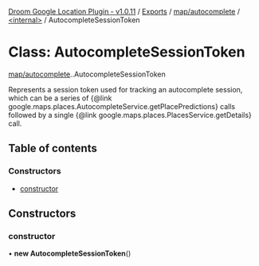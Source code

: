 [Droom Google Location Plugin - v1.0.11](../README.md) / [Exports](../modules.md) / [map/autocomplete](../modules/map_autocomplete.md) / [<internal\>](../modules/map_autocomplete._internal_.md) / AutocompleteSessionToken

# Class: AutocompleteSessionToken

[map/autocomplete](../modules/map_autocomplete.md).[<internal>](../modules/map_autocomplete._internal_.md).AutocompleteSessionToken

Represents a session token used for tracking an autocomplete session, which
can be a series of {@link
google.maps.places.AutocompleteService.getPlacePredictions} calls followed
by a single {@link google.maps.places.PlacesService.getDetails} call.

## Table of contents

### Constructors

- [constructor](map_autocomplete._internal_.AutocompleteSessionToken.md#constructor)

## Constructors

### constructor

• **new AutocompleteSessionToken**()
